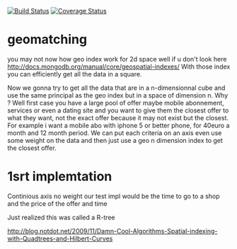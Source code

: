 [![Build Status](https://travis-ci.org/binig/Matching-Trees.svg?branch=master)](https://travis-ci.org/binig/Matching-Trees)
[![Coverage Status](https://img.shields.io/coveralls/binig/Matching-Trees.svg)](https://coveralls.io/r/binig/Matching-Trees)

geomatching
===========

you may not now how geo index work for 2d space well if u don't look here http://docs.mongodb.org/manual/core/geospatial-indexes/
With those index you can efficiently get all the data in a square.

Now we gonna try to get all the data that are in a n-dimensionnal cube and use the same principal as the geo index but in a space of
dimension n.
Why ?
Well first case you have a large pool of offer maybe mobile abonnement, services or even a dating site and you want to give
them the closest offer to what they want, not the exact offer because it may not exist but the closest.
For example i want a mobile abo with iphone 5 or better phone, for 40euro a month and 12 month period.
We can put each criteria on an axis even use some weight on the data and then just use a geo n dimension index to get the closest offer.

1srt implemtation
=================
Continious axis no weight
our test impl would be the time to go to a shop and the price of the offer and time 


Just realized this was called a R-tree

 http://blog.notdot.net/2009/11/Damn-Cool-Algorithms-Spatial-indexing-with-Quadtrees-and-Hilbert-Curves
